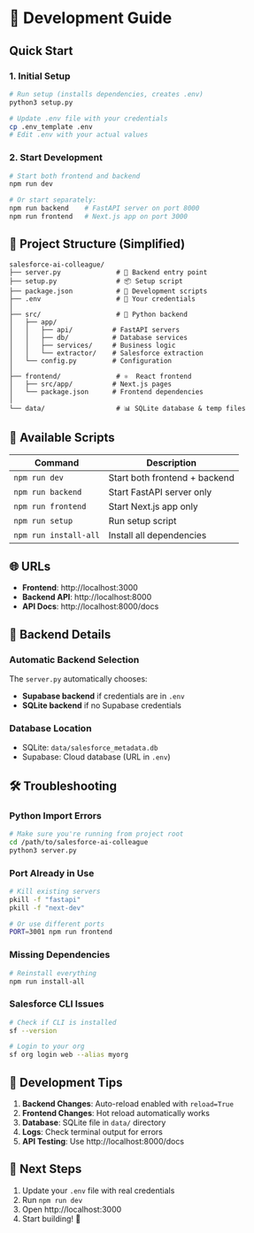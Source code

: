 # 🚀 Development Guide

## Quick Start

### 1. Initial Setup
```bash
# Run setup (installs dependencies, creates .env)
python3 setup.py

# Update .env file with your credentials
cp .env_template .env
# Edit .env with your actual values
```

### 2. Start Development
```bash
# Start both frontend and backend
npm run dev

# Or start separately:
npm run backend    # FastAPI server on port 8000
npm run frontend   # Next.js app on port 3000
```

## 📁 Project Structure (Simplified)

```
salesforce-ai-colleague/
├── server.py              # 🚀 Backend entry point  
├── setup.py               # 📦 Setup script
├── package.json           # 🔧 Development scripts
├── .env                   # 🔐 Your credentials
│
├── src/                   # 🐍 Python backend
│   ├── app/
│   │   ├── api/          # FastAPI servers
│   │   ├── db/           # Database services
│   │   ├── services/     # Business logic
│   │   └── extractor/    # Salesforce extraction
│   └── config.py         # Configuration
│
├── frontend/              # ⚛️  React frontend
│   ├── src/app/          # Next.js pages
│   └── package.json      # Frontend dependencies
│
└── data/                  # 📊 SQLite database & temp files
```

## 🔧 Available Scripts

| Command | Description |
|---------|-------------|
| `npm run dev` | Start both frontend + backend |
| `npm run backend` | Start FastAPI server only |
| `npm run frontend` | Start Next.js app only |
| `npm run setup` | Run setup script |
| `npm run install-all` | Install all dependencies |

## 🌐 URLs

- **Frontend**: http://localhost:3000
- **Backend API**: http://localhost:8000
- **API Docs**: http://localhost:8000/docs

## 🔧 Backend Details

### Automatic Backend Selection
The `server.py` automatically chooses:
- **Supabase backend** if credentials are in `.env`
- **SQLite backend** if no Supabase credentials

### Database Location
- SQLite: `data/salesforce_metadata.db`
- Supabase: Cloud database (URL in `.env`)

## 🛠️ Troubleshooting

### Python Import Errors
```bash
# Make sure you're running from project root
cd /path/to/salesforce-ai-colleague
python3 server.py
```

### Port Already in Use
```bash
# Kill existing servers
pkill -f "fastapi"
pkill -f "next-dev"

# Or use different ports
PORT=3001 npm run frontend
```

### Missing Dependencies
```bash
# Reinstall everything
npm run install-all
```

### Salesforce CLI Issues
```bash
# Check if CLI is installed
sf --version

# Login to your org
sf org login web --alias myorg
```

## 📝 Development Tips

1. **Backend Changes**: Auto-reload enabled with `reload=True`
2. **Frontend Changes**: Hot reload automatically works
3. **Database**: SQLite file in `data/` directory
4. **Logs**: Check terminal output for errors
5. **API Testing**: Use http://localhost:8000/docs

## 🎯 Next Steps

1. Update your `.env` file with real credentials
2. Run `npm run dev`
3. Open http://localhost:3000
4. Start building! 🚀 